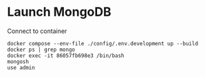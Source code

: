 # Launch MongoDB

Connect to container

```
docker compose --env-file ./config/.env.development up --build
docker ps | grep mongo
docker exec -it 86057fb698e3 /bin/bash
mongosh
use admin
```
